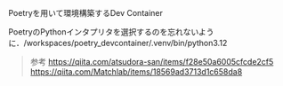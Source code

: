 Poetryを用いて環境構築するDev Container

PoetryのPythonインタプリタを選択するのを忘れないように．/workspaces/poetry_devcontainer/.venv/bin/python3.12

> 参考
> https://qiita.com/atsudora-san/items/f28e50a6005cfcde2cf5
> https://qiita.com/Matchlab/items/18569ad3713d1c658da8
